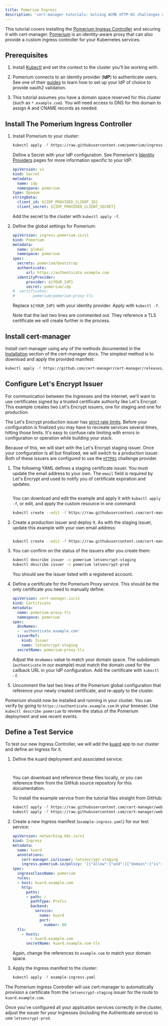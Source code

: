 ```yaml
---
title: Pomerium Ingress
description: 'cert-manager tutorials: Solving ACME HTTP-01 challenges using Pomerium ingress'
---
```


This tutorial covers installing the [Pomerium Ingress Controller](https://pomerium.com/docs/k8s/ingress.html) and securing it with cert-manager. [Pomerium](https://pomerium.com) is an identity-aware proxy that can also provide a custom ingress controller for your Kubernetes services.

## Prerequisites

1. Install [Kubectl](https://kubernetes.io/docs/tasks/tools/#kubectl) and set the context to the cluster you'll be working with.

1. Pomerium connects to an identity provider (**IdP**) to authenticate users. See one of their [guides](https://www.pomerium.com/docs/identity-providers/) to learn how to set up your IdP of choice to provide oauth2 validation.

1. This tutorial assumes you have a domain space reserved for this cluster (such as `*.example.com`). You will need access to DNS for this domain to assign A and CNAME records as needed.

## Install The Pomerium Ingress Controller

1. Install Pomerium to your cluster:

    ```sh
    kubectl apply -f https://raw.githubusercontent.com/pomerium/ingress-controller/main/deployment.yaml
    ```

    Define a Secret with your IdP configuration. See Pomerium's [Identity Providers](https://www.pomerium.com/docs/identity-providers) pages for more information specific to your IdP:

    ```yaml
    apiVersion: v1
    kind: Secret
    metadata:
      name: idp
      namespace: pomerium
    type: Opaque
    stringData:
      client_id: ${IDP_PROVIDED_CLIENT_ID}
      client_secret: ${IDP_PROVIDED_CLIENT_SECRET}
    ```

    Add the secret to the cluster with `kubectl apply -f`.

1. Define the global settings for Pomerium:

    ```yaml
    apiVersion: ingress.pomerium.io/v1
    kind: Pomerium
    metadata:
      name: global
      namespace: pomerium
    spec:
      secrets: pomerium/bootstrap
      authenticate:
          url: https://authenticate.example.com
      identityProvider:
          provider: ${YOUR_IdP}
          secret: pomerium/idp
    #  certificates:
    #      - pomerium/pomerium-proxy-tls
    ```

    Replace `${YOUR_IdP}` with your identity provider. Apply with `kubectl -f`.

    Note that the last two lines are commented out. They reference a TLS certificate we will create further in the process.

## Install cert-manager

Install cert-manager using any of the methods documented in the [Installation](https://cert-manager.io/docs/installation/) section of the cert-manager docs. The simplest method is to download and apply the provided manifest:

```sh
kubectl apply -f https://github.com/cert-manager/cert-manager/releases/download/v1.9.1/cert-manager.yaml
```

## Configure Let's Encrypt Issuer

For communication between the Ingresses and the internet, we'll want to use certificates signed by a trusted certificate authority like Let's Encrypt. This example creates two Let's Encrypt issuers, one for staging and one for production.

The Let's Encrypt production issuer has [strict rate limits](https://letsencrypt.org/docs/rate-limits/). Before your configuration is finalized you may have to recreate services several times, hitting those limits. It's easy to confuse rate limiting with errors in configuration or operation while building your stack.

Because of this, we will start with the Let's Encrypt staging issuer. Once your configuration is all but finalized, we will switch to a production issuer. Both of these issuers are configured to use the [`HTTP01`](../../configuration/issuer-and-clusterissuer-resources/acme/http01/README.md) challenge provider.

1. The following YAML defines a staging certificate issuer. You must update the email address to your own. The `email` field is required by Let's Encrypt and used to notify you of certificate expiration and updates.

    ```yaml file=./example/pomerium-staging-issuer.yaml
    ```

    You can download and edit the example and apply it with `kubectl apply -f`, or edit, and apply the custom resource in one command:

    ```bash
    kubectl create --edit -f https://raw.githubusercontent.com/cert-manager/website/master/content/docs/tutorials/acme/example/pomerium-staging-issuer.yaml
    ```

1. Create a production issuer and deploy it. As with the staging issuer, update this example with your own email address:

    ```yaml file=./example/pomerium-production-issuer.yaml
    ```

    ```bash
    kubectl create --edit -f https://raw.githubusercontent.com/cert-manager/website/master/content/docs/tutorials/acme/example/pomerium-production-issuer.yaml
    ```

1. You can confirm on the status of the issuers after you create them:

    ```bash
    kubectl describe issuer -n pomerium letsencrypt-staging
    kubectl describe issuer -n pomerium letsencrypt-prod
    ```

    You should see the issuer listed with a registered account.

1. Define a certificate for the Pomerium Proxy service. This should be the only certificate you need to manually define:

    ```yaml
    apiVersion: cert-manager.io/v1
    kind: Certificate
    metadata:
      name: pomerium-proxy-tls
      namespace: pomerium
    spec:
      dnsNames:
      - 'authenticate.example.com'
      issuerRef:
        kind: Issuer
        name: letsencrypt-staging
      secretName: pomerium-proxy-tls
    ```

    Adjust the `dnsNames` value to match your domain space. The subdomain (`authenticate` in our example) must match the domain used for the callback URL in your IdP configuration. Add the certificate with `kubectl -f`.

1. Uncomment the last two lines of the Pomerium global configuration that reference your newly created certificate, and re-apply to the cluster.

Pomerium should now be installed and running in your cluster. You can verify by going to `https://authenticate.example.com` in your browser. Use `kubectl describe pomerium` to review the status of the Pomerium deployment and see recent events.

## Define a Test Service

To test our new Ingress Controller, we will add the [kuard](https://github.com/kubernetes-up-and-running/kuard) app to our cluster and define an Ingress for it.

1. Define the kuard deployment and associated service:

    ```yaml file=./example/deployment.yaml
    ```

    ```yaml file=./example/service.yaml
    ```

    You can download and reference these files locally, or you can reference them from the GitHub source repository for this documentation.

    To install the example service from the tutorial files straight from GitHub:

    ```bash
    kubectl apply -f https://raw.githubusercontent.com/cert-manager/website/master/content/docs/tutorials/acme/example/deployment.yaml
    kubectl apply -f https://raw.githubusercontent.com/cert-manager/website/master/content/docs/tutorials/acme/example/service.yaml
    ```

1. Create a new Ingress manifest (`example-ingress.yaml`) for our test service:

    ```yaml
    apiVersion: networking.k8s.io/v1
    kind: Ingress
    metadata:
      name: kuard
      annotations:
        cert-manager.io/issuer: letsencrypt-staging
        ingress.pomerium.io/policy: '[{"allow":{"and":[{"domain":{"is":"example.com"}}]}}]'
    spec:
      ingressClassName: pomerium
      rules:
      - host: kuard.example.com
        http:
          paths:
          - path: /
            pathType: Prefix
            backend:
              service:
                name: kuard
                port:
                  number: 80
      tls:
        - hosts:
            - kuard.example.com
          secretName: kuard.example.com-tls
    ```

    Again, change the references to `example.com` to match your domain space.

1. Apply the Ingress manifest to the cluster:

   ```bash
   kubectl apply -f example-ingress.yaml
   ```

The Pomerium Ingress Controller will use cert-manager to automatically provision a certificate from the `letsencrypt-staging` issuer for the route to `kuard.example.com`.

Once you've configured all your application services correctly in the cluster, adjust the issuer for your Ingresses (including the Authenticate service) to use `letsencrypt-prod`.
